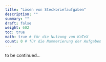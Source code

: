 ```yaml
---
title: "Lösen von Steckbriefaufgaben"
description: ""
summary: ""
draft: false
weight: 602
toc: true
math: true # für die Nutzung von KaTeX
count: 0 # für die Nummerierung der Aufgaben
---
```


to be continued...

<!-- {{< youtube hxQHWL2_0Hw >}} -->
